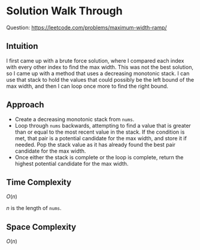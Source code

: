 # Solution Walk Through
Question: https://leetcode.com/problems/maximum-width-ramp/

## Intuition
I first came up with a brute force solution, where I compared each index with every other index to find the max width. This was not the best solution, so I came up with a method that uses a decreasing monotonic stack. I can use that stack to hold the values that could possibly be the left bound of the max width, and then I can loop once more to find the right bound.

## Approach
- Create a decreasing monotonic stack from `nums`.
- Loop through `nums` backwards, attempting to find a value that is greater than or equal to the most recent value in the stack. If the condition is met, that pair is a potential candidate for the max width, and store it if needed. Pop the stack value as it has already found the best pair candidate for the max width.
- Once either the stack is complete or the loop is complete, return the highest potential candidate for the max width.

## Time Complexity
$O(n)$

$n$ is the length of `nums`.

## Space Complexity
$O(n)$